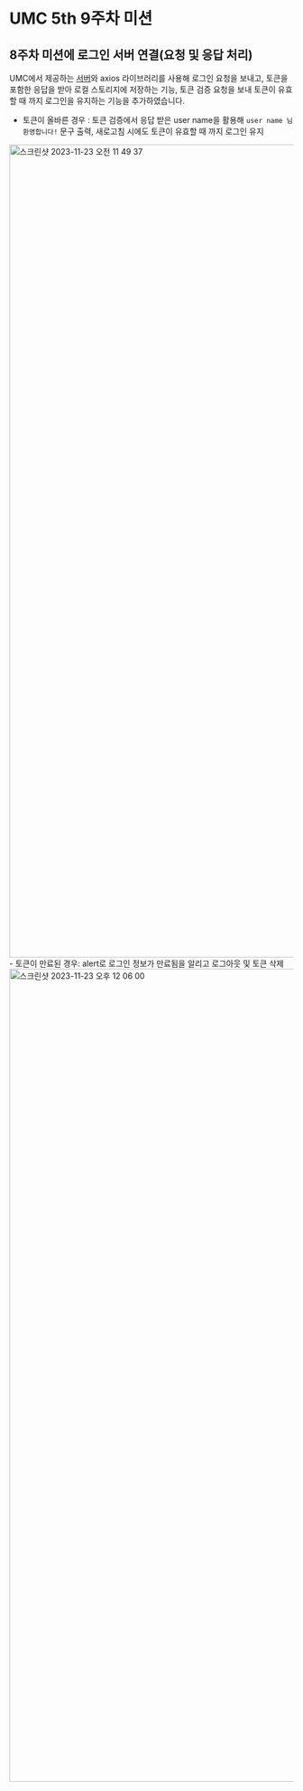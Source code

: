 # UMC 5th 9주차 미션
## 8주차 미션에 로그인 서버 연결(요청 및 응답 처리)
UMC에서 제공하는 [서버](https://github.com/silvarge/UMC_WEB)와 axios 라이브러리를 사용해 로그인 요청을 보내고, 토큰을 포함한 응답을 받아 로컬 스토리지에 저장하는 기능, 토큰 검증 요청을 보내 토큰이 유효할 때 까지 로그인을 유지하는 기능을 추가하였습니다.
- 토큰이 올바른 경우 : 토큰 검증에서 응답 받은 user name을 활용해 `user name 님 환영합니다!` 문구 출력, 새로고침 시에도 토큰이 유효할 때 까지 로그인 유지
<img width="1438" alt="스크린샷 2023-11-23 오전 11 49 37" src="https://github.com/hanpengbutt/UMC5th-movieapp-clonecoding-jwt/assets/89825051/e4c708d5-91c0-4dcd-8feb-e355625bd673">
- 토큰이 만료된 경우: alert로 로그인 정보가 만료됨을 알리고 로그아웃 및 토큰 삭제
<img width="1438" alt="스크린샷 2023-11-23 오후 12 06 00" src="https://github.com/hanpengbutt/UMC5th-movieapp-clonecoding-jwt/assets/89825051/f1cf4551-d951-4b7f-baee-4bccf391c71e">
